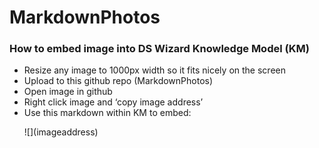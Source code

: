 # MarkdownPhotos

### How to embed image into DS Wizard Knowledge Model (KM)

* Resize any image to 1000px width so it fits nicely on the screen
* Upload to this github repo (MarkdownPhotos)
* Open image in github
* Right click image and ‘copy image address’
* Use this markdown within KM to embed:  
  <p>![](imageaddress)</p>
